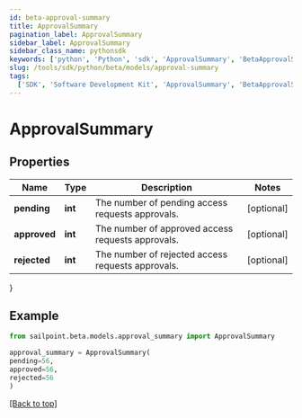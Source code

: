 ```yaml
---
id: beta-approval-summary
title: ApprovalSummary
pagination_label: ApprovalSummary
sidebar_label: ApprovalSummary
sidebar_class_name: pythonsdk
keywords: ['python', 'Python', 'sdk', 'ApprovalSummary', 'BetaApprovalSummary']
slug: /tools/sdk/python/beta/models/approval-summary
tags:
  ['SDK', 'Software Development Kit', 'ApprovalSummary', 'BetaApprovalSummary']
---
```


# ApprovalSummary

## Properties

| Name | Type | Description | Notes |
| --- | --- | --- | --- |
| **pending** | **int** | The number of pending access requests approvals. | [optional] |
| **approved** | **int** | The number of approved access requests approvals. | [optional] |
| **rejected** | **int** | The number of rejected access requests approvals. | [optional] |

}

## Example

```python
from sailpoint.beta.models.approval_summary import ApprovalSummary

approval_summary = ApprovalSummary(
pending=56,
approved=56,
rejected=56
)

```

[[Back to top]](#)
